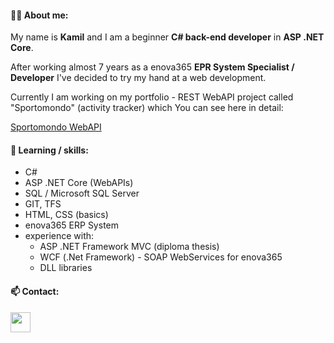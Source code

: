#### 👨‍💻 About me: ####
My name is **Kamil** and I am a beginner **C# back-end developer** in **ASP .NET Core**.

After working almost 7 years as a enova365 **EPR System Specialist / Developer** I've decided to try my hand at a web development.

Currently I am working on my portfolio - REST WebAPI project called "Sportomondo" (activity tracker) which You can see here in detail:

[Sportomondo WebAPI](https://github.com/KamilZurek/RestaurantAPI)

#### 🔭 Learning / skills: ####
<ul>
  <li>C#</li>
  <li>ASP .NET Core (WebAPIs)</li>
  <li>SQL / Microsoft SQL Server</li>
  <li>GIT, TFS</li>
  <li>HTML, CSS (basics)</li>
  <li>enova365 ERP System</li>
  <li>experience with: <br/>
    <ul>
      <li>ASP .NET Framework MVC (diploma thesis)</li>
      <li>WCF (.Net Framework) - SOAP WebServices for enova365</li>
      <li>DLL libraries</li>
    </ul>
  </li>
</ul>

#### 📫 Contact: ####
<p align="left"> <a href="https://www.linkedin.com/in/kamil-żurek-76b958164/" target="_blank" rel="noreferrer"> <picture> <source media="(prefers-color-scheme: dark)" srcset="https://raw.githubusercontent.com/danielcranney/readme-generator/main/public/icons/socials/linkedin-dark.svg" /> <source media="(prefers-color-scheme: light)" srcset="https://raw.githubusercontent.com/danielcranney/readme-generator/main/public/icons/socials/linkedin.svg" /> <img src="https://raw.githubusercontent.com/danielcranney/readme-generator/main/public/icons/socials/linkedin.svg" width="32" height="32" /> </picture> </a></p>
